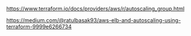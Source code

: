 https://www.terraform.io/docs/providers/aws/r/autoscaling_group.html

https://medium.com/@ratulbasak93/aws-elb-and-autoscaling-using-terraform-9999e6266734

